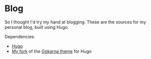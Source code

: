 # Blog
So I thought I'd try my hand at blogging. These are the sources for my personal
blog, built using Hugo.

Dependencies:
* [Hugo](https://gohugo.io/)
* [My fork](https://github.com/CodePurble/gokarna) of the [Gokarna
  theme](https://github.com/526avijitgupta/gokarna) for Hugo
